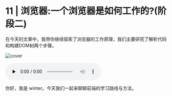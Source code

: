 # 11 | 浏览器:一个浏览器是如何工作的?(阶段二)

在今天的文章中，我带你继续探索了浏览器的工作原理，我们主要研究了解析代码和构建DOM树两个步骤。

![cover](https://static001.geekbang.org/resource/image/50/fe/5022c19ab75d3b0215a276167a69b2fe.jpg)

<audio id="audio" controls="" preload="none">
    <source id="mp3" src="/mp3/11.mp3">
</audio>

你好，我是 winter。今天我们一起来聊聊前端的学习路线与方法。